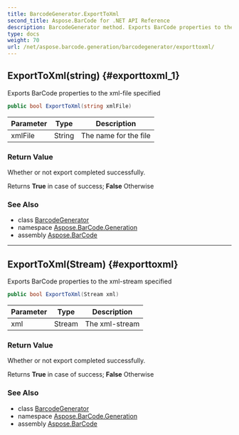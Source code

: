 ```yaml
---
title: BarcodeGenerator.ExportToXml
second_title: Aspose.BarCode for .NET API Reference
description: BarcodeGenerator method. Exports BarCode properties to the xmlfile specified
type: docs
weight: 70
url: /net/aspose.barcode.generation/barcodegenerator/exporttoxml/
---
```

## ExportToXml(string) {#exporttoxml_1}

Exports BarCode properties to the xml-file specified

```csharp
public bool ExportToXml(string xmlFile)
```

| Parameter | Type | Description |
| --- | --- | --- |
| xmlFile | String | The name for the file |

### Return Value

Whether or not export completed successfully.

Returns **True** in case of success; **False** Otherwise

### See Also

* class [BarcodeGenerator](../)
* namespace [Aspose.BarCode.Generation](../../../aspose.barcode.generation/)
* assembly [Aspose.BarCode](../../../)

---

## ExportToXml(Stream) {#exporttoxml}

Exports BarCode properties to the xml-stream specified

```csharp
public bool ExportToXml(Stream xml)
```

| Parameter | Type | Description |
| --- | --- | --- |
| xml | Stream | The xml-stream |

### Return Value

Whether or not export completed successfully.

Returns **True** in case of success; **False** Otherwise

### See Also

* class [BarcodeGenerator](../)
* namespace [Aspose.BarCode.Generation](../../../aspose.barcode.generation/)
* assembly [Aspose.BarCode](../../../)


